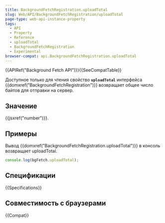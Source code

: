 ```yaml
---
title: BackgroundFetchRegistration.uploadTotal
slug: Web/API/BackgroundFetchRegistration/uploadTotal
page-type: web-api-instance-property
tags:
  - API
  - Property
  - Reference
  - uploadTotal
  - BackgroundFetchRegistration
  - Experimental
browser-compat: api.BackgroundFetchRegistration.uploadTotal
---
```

{{APIRef("Background Fetch API")}}{{SeeCompatTable}}

Доступное только для чтения свойство **`uploadTotal`** интерфейса {{domxref("BackgroundFetchRegistration")}} возвращает общее число байтов для отправки на сервер.

## Значение

{{jsxref("number")}}.

## Примеры

Вывод {{domxref("BackgroundFetchRegistration.uploadTotal")}} в консоль возвращает uploadTotal.

```js
console.log(bgFetch.uploadTotal);
```

## Спецификации

{{Specifications}}

## Совместимость с браузерами

{{Compat}}
